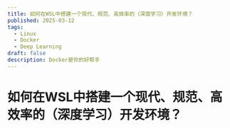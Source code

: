 ```yaml
---
title: 如何在WSL中搭建一个现代、规范、高效率的（深度学习）开发环境？
published: 2025-03-12
tags:
  - Linux
  - Docker
  - Deep Learning
draft: false
description: Docker是你的好帮手
---
```


# 如何在WSL中搭建一个现代、规范、高效率的（深度学习）开发环境？